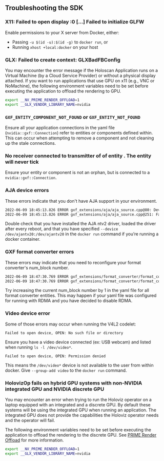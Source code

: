 ## Troubleshooting the SDK

### X11: Failed to open display :0 [...] Failed to initialize GLFW

Enable permissions to your X server from Docker, either:

- Passing `-u $(id -u):$(id -g)` to `docker run`, or
- Running `xhost +local:docker` on your host

### GLX: Failed to create context: GLXBadFBConfig

You may encounter the error message if the Holoscan Application runs on a Virtual Machine (by a Cloud Service Provider) or without a physical display attached. If you want to run applications that use GPU on x11 (e.g., VNC or NoMachine), the following environment variables need to be set before executing the application to offload the rendering to GPU.

```sh
export __NV_PRIME_RENDER_OFFLOAD=1
export __GLX_VENDOR_LIBRARY_NAME=nvidia
```

### `GXF_ENTITY_COMPONENT_NOT_FOUND` or `GXF_ENTITY_NOT_FOUND`

Ensure all your application connections in the yaml file (`nvidia::gxf::Connection`) refer to entities or components defined within. This can occur when attempting to remove a component and not cleaning up the stale connections.

### No receiver connected to transmitter of <scheduling term id> of entity <x>. The entity will never tick

Ensure your entity or component is not an orphan, but is connected to a `nvidia::gxf::Connection`.

### AJA device errors

These errors indicate that you don't have AJA support in your environment.

```sh
2022-06-09 18:45:13.826 ERROR gxf_extensions/aja/aja_source.cpp@80: Device 0 not found.
2022-06-09 18:45:13.826 ERROR gxf_extensions/aja/aja_source.cpp@251: Failed to open device 0
```

Double check that you have installed the AJA ntv2 driver, loaded the driver after every reboot, and that you have specified `--device /dev/ajantv20:/dev/ajantv20` in the `docker run` command if you’re running a docker container.

### GXF format converter errors

These errors may indicate that you need to reconfigure your format converter's num_block number.

```sh
2022-06-09 18:47:30.769 ERROR gxf_extensions/format_converter/format_converter.cpp@521: Failed to allocate memory for the channel conversion
2022-06-09 18:47:30.769 ERROR gxf_extensions/format_converter/format_converter.cpp@359: Failed to convert tensor format (conversion type:6)
```

Try increasing the current num_block number by 1 in the yaml file for all format converter entities. This may happen if your yaml file was configured for running with RDMA and you have decided to disable RDMA.

### Video device error

Some of those errors may occur when running the V4L2 codelet:

```
Failed to open device, OPEN: No such file or directory
```

Ensure you have a video device connected (ex: USB webcam) and listed when running `ls -l /dev/video*`.

```
Failed to open device, OPEN: Permission denied
```

This means the `/dev/video*` device is not available to the user from within docker. Give `--group-add video` to the `docker run` command.

### HolovizOp fails on hybrid GPU systems with non-NVIDIA integrated GPU and NVIDIA discrete GPU

You may encounter an error when trying to run the Holoviz operator on a laptop equipped with an integrated and a discrete GPU. By default these systems will be using the integrated GPU when running an application. The integrated GPU does not provide the capabilities the Holoviz operator needs and the operator will fail.

The following environment variables need to be set before executing the application to offload the rendering to the discrete GPU. See [PRIME Render Offload](https://download.nvidia.com/XFree86/Linux-x86_64/535.54.03/README/primerenderoffload.html) for more information.

```sh
export __NV_PRIME_RENDER_OFFLOAD=1
export __GLX_VENDOR_LIBRARY_NAME=nvidia
```
